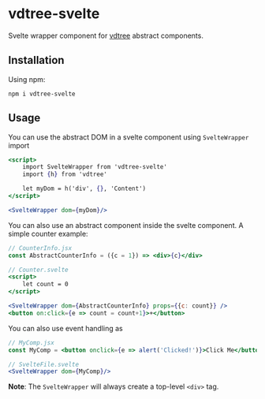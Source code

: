 # vdtree-svelte

Svelte wrapper component for [vdtree](https://github.com/lgirma/vdtree) abstract components.

## Installation

Using npm:

```
npm i vdtree-svelte
```

## Usage

You can use the abstract DOM in a svelte component using `SvelteWrapper` import

```jsx
<script>
    import SvelteWrapper from 'vdtree-svelte'
    import {h} from 'vdtree'

    let myDom = h('div', {}, 'Content')
</script>

<SvelteWrapper dom={myDom}/>
```

You can also use an abstract component inside the svelte component.
A simple counter example:

```jsx
// CounterInfo.jsx
const AbstractCounterInfo = ({c = 1}) => <div>{c}</div>

// Counter.svelte
<script>
    let count = 0
</script>

<SvelteWrapper dom={AbstractCounterInfo} props={{c: count}} />
<button on:click={e => count = count+1}>+</button>
```

You can also use event handling as

```jsx
// MyComp.jsx
const MyComp = <button onclick={e => alert('Clicked!')}>Click Me</button>

// SvelteFile.svelte
<SvelteWrapper dom={MyComp}/>
```

**Note**: The `SvelteWrapper` will always create a top-level `<div>` tag.